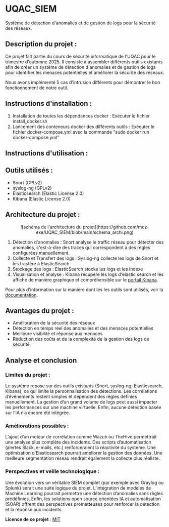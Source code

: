 # UQAC_SIEM
Système de détection d'anomalies et de gestion de logs pour la sécurité des réseaux.

## Description du projet :
Ce projet fait partie du cours de sécurité informatique de l'UQAC pour le trimestre d'automne 2025. Il consiste à assembler différents outils existants afin de créer un système de détection d'anomalies et de gestion de logs pour identifier les menaces potentielles et améliorer la sécurité des réseaux.

Nous avons implémenté 5 cas d'intrusion différents pour démontrer le bon fonctionnement de notre outil.

## Instructions d'installation :
1. Installation de toutes les dépendances docker : Exécuter le fichier install_docker.sh
2. Lancement des conteneurs docker des différents outils : Exécuter le fichier docker-compose.yml avec la commande "sudo docker run docker-compose.yml"

## Instructions d'utilisation :

## Outils utilisés :
- Snort (GPLv2)
- syslog-ng (GPLv2)
- Elasticsearch (Elastic License 2.0)
- Kibana (Elastic License 2.0)

## Architecture du projet :
<p style="text-align: center;">![schéma de l'architecture du projet](https://github.com/moz-exe/UQAC_SIEM/blob/main/schema_archi.png)</p>

1. Détection d'anomalies : Snort analyse le traffic réseau pour détecter des anomalies, c'est-à-dire des traces qui correspondent à des règles configurées manuellement.
2. Collecte et Transfert des logs : Syslog-ng collecte les logs de Snort et les trasfère à ElasticSearch
3. Stockage des logs : ElasticSearch stocke les logs et les indexe 
4. Visualisation et analyse : Kibana récupère les logs d'elastic search et les affiche de manière graphique et compréhensible sur le [portail Kibana](http://localhost:5601/app/home).

Pour plus d'information sur la manière dont les les outils sont utilisés, voir la [documentation](doc.md).

## Avantages du projet :
- Amélioration de la sécurité des réseaux
- Détection en temps réel des anomalies et des menaces potentielles
- Meilleure visibilité et réponse aux menaces
- Réduction des coûts et de la complexité de la gestion des logs de sécurité

## Analyse et conclusion
### Limites du projet :
Le système repose sur des outils existants (Snort, syslog-ng, Elasticsearch, Kibana), ce qui limite la personnalisation des détections. Les corrélations d’événements restent simples et dépendent des règles définies manuellement. La gestion d’un grand volume de logs peut aussi impacter les performances sur une machine virtuelle. Enfin, aucune détection basée sur l’IA n’a encore été intégrée.

### Améliorations possibles :
L’ajout d’un moteur de corrélation comme Wazuh ou TheHive permettrait une analyse plus complète des incidents. Des scripts d’automatisation (alertes Slack, e-mails, etc.) renforceraient la réactivité du système. Une optimisation d’Elasticsearch pourrait améliorer la gestion des données. Une meilleure segmentation réseau rendrait également la collecte plus réaliste.

### Perspectives et veille technologique :
Une évolution vers un véritable SIEM complet (par exemple avec Graylog ou Splunk) serait une suite logique du projet. L’intégration de modèles de Machine Learning pourrait permettre une détection d’anomalies sans règles prédéfinies. Enfin, les solutions open source orientées IA et automatisation (SOAR) offrent des perspectives prometteuses pour renforcer la détection et la réponse aux incidents.


**Licence de ce projet** : [MIT](LICENSE)
